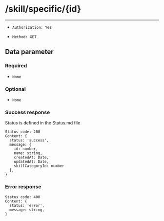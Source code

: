 # /skill/specific/{id}

---

- `Authorization: Yes`

- `Method: GET`

## Data parameter

### Required

- `None`

### Optional

- `None`

### Success response

Status is defined in the Status.md file

```
Status code: 200
Content: {
  status: 'success',
  message: {
    id: number,
    name: string,
    createdAt: Date,
    updatedAt: Date,
    skillCategoryId: number
  },
}
```

### Error response

```
Status code: 400
Content: {
  status: 'error',
  message: string,
}
```
